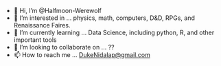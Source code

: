 - 👋 Hi, I’m @Halfmoon-Werewolf
- 👀 I’m interested in ... physics, math, computers, D&D, RPGs, and Renaissance Faires.
- 🌱 I’m currently learning ... Data Science, including python, R, and other important tools
- 💞️ I’m looking to collaborate on ... ??
- 📫 How to reach me ... DukeNidalap@gmail.com

<!---
Halfmoon-Werewolf/Halfmoon-Werewolf is a ✨ special ✨ repository because its `README.md` (this file) appears on your GitHub profile.
You can click the Preview link to take a look at your changes.
--->
